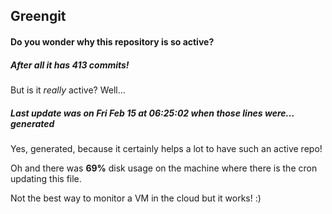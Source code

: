 ## Greengit

#### Do you wonder why this repository is so active?

##### After all it has 413 commits!

But is it *really* active? Well...

##### Last update was on Fri Feb 15 at 06:25:02 when those lines were... generated

Yes, generated, because it certainly helps a lot to have such an active repo!

Oh and there was **69%** disk usage on the machine
where there is the cron updating this file.

Not the best way to monitor a VM in the cloud but it works! :)
